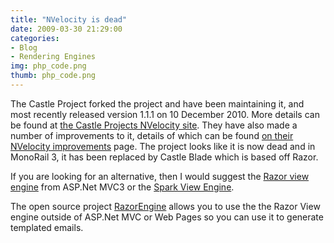 ```yaml
---
title: "NVelocity is dead"
date: 2009-03-30 21:29:00
categories: 
- Blog
- Rendering Engines
img: php_code.png
thumb: php_code.png
---
```


The Castle Project forked the project and have been maintaining it, and most recently released version 1.1.1 on 10 December 2010.  More details can be found at [the Castle Projects NVelocity site][1].  They have also made a number of improvements to it, details of which can be found [on their NVelocity improvements][2] page.  The project looks like it is now dead and in MonoRail 3, it has been replaced by Castle Blade which is based off Razor.

If you are looking for an alternative, then I would suggest the [Razor view engine][3] from ASP.Net MVC3 or the [Spark View Engine][4].

The open source project [RazorEngine][5] allows you to use the the Razor View engine outside of ASP.Net MVC or Web Pages so you can use it to generate templated emails.

  [1]: http://old.castleproject.org/others/nvelocity/
  [2]: http://old.castleproject.org/others/nvelocity/improvements.html
  [3]: http://weblogs.asp.net/scottgu/archive/2010/07/02/introducing-razor.aspx
  [4]: http://sparkviewengine.com/
  [5]: http://razorengine.codeplex.com/